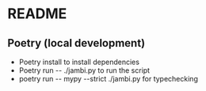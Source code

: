 # README

## Poetry (local development)
- Poetry install to install dependencies
- Poetry run -- ./jambi.py to run the script
- poetry run -- mypy --strict ./jambi.py for typechecking